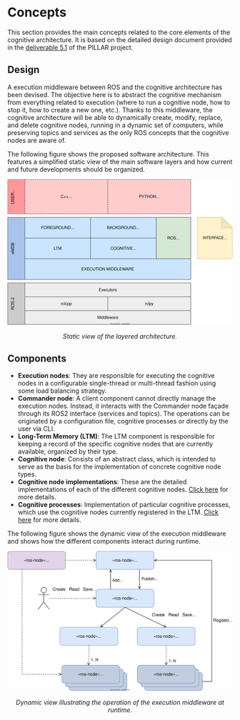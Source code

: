 # Concepts

This section provides the main concepts related to the core elements of the cognitive architecture. It is based on the detailed design document provided in the [deliverable 5.1](https://pillar-robots.eu/deliverables/) of the PILLAR project.

## Design

A execution middleware between ROS and the cognitive architecture has been devised. The objective here is to abstract the cognitive mechanism from everything related to execution (where to run a cognitive node, how to stop it, how to create a new one, etc.). Thanks to this middleware, the cognitive architecture will be able to dynamically create, modify, replace, and delete cognitive nodes, running in a dynamic set of computers, while preserving topics and services as the only ROS concepts that the cognitive nodes are aware of.

The following figure shows the proposed software architecture. This features a simplified static view of the main software layers and how current and future developments should be organized.

<div style="width:100%; margin:auto; text-align:center;">

![Static view of the layered architecture.](../images/emdb_layered_architecture_01.svg "Static view of the layered architecture.")

*Static view of the layered architecture.*
</div>



## Components

- **Execution nodes**: They are responsible for executing the cognitive nodes in a configurable single-thread or multi-thread fashion using some load balancing strategy.
- **Commander node**: A client component cannot directly manage the execution nodes. Instead, it interacts with the Commander node façade through its ROS2 interface (services and topics). The operations can be originated by a configuration file, cognitive processes or directly by the user via CLI.
- **Long-Term Memory (LTM)**: The LTM component is responsible for keeping a record of the specific cognitive nodes that are currently available, organized by their type.
- **Cognitive node**: Consists of an abstract class, which is intended to serve as the basis for the implementation of concrete cognitive node
types.
- **Cognitive node implementations**: These are the detailed implementations of each of the different cognitive nodes. [Click here](https://docs.pillar-robots.eu/projects/emdb_cognitive_nodes_gii/en/latest/) for more details.  
- **Cognitive processes**: Implementation of particular cognitive processes, which use the cognitive nodes currently registered in the LTM. [Click here](https://docs.pillar-robots.eu/projects/emdb_cognitive_processes_gii/en/latest/) for more details. 

The following figure shows the dynamic view of the execution middleware and shows how the different components interact during runtime.

<div style="width:100%; margin:auto; text-align:center;">

![Dynamic view illustrating the operation of the execution middleware at runtime.](../images/emdb_execution_core_dynamic_model_01.svg)

*Dynamic view illustrating the operation of the execution middleware at runtime.*
</div>

<!-- ## Topics and services

The components of the execution middleware define different topics and services as the ROS2 interface that is used to interact with them. The definition of this interface can be found in the [Core API Documentation](API.rst) section. -->
